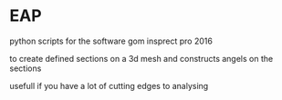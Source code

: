 # EAP

python scripts for the software gom insprect pro 2016

to create defined sections on a 3d mesh and constructs angels on the sections

usefull if you have a lot of cutting edges to analysing

